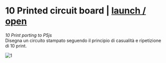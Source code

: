 # 10 Printed circuit board | [launch / open](http://dsii-2016-unirsm.github.io/p5/10print/Jamburraska)
_10 Print porting to P5js_  
Disegna un circuito stampato seguendo il principio di casualità e ripetizione di 10 print.


![1](http://i.imgur.com/MKl6N9n.png?1)
